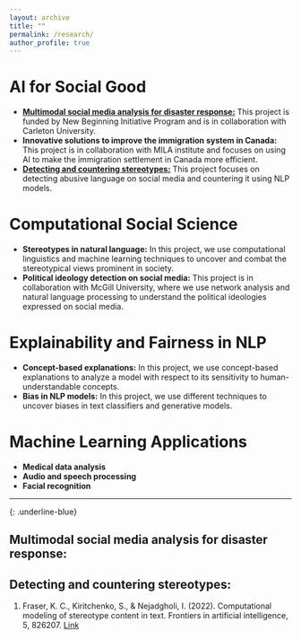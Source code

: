 ```yaml
---
layout: archive
title: ""
permalink: /research/
author_profile: true
---
```



# AI for Social Good
  - [**Multimodal social media analysis for disaster response:**](#MultiModal-Disaster) This project is funded by New Beginning Initiative Program and is in collaboration with Carleton University. 
  - **Innovative solutions to improve the immigration system in Canada:** This project is in collaboration with MILA institute and focuses on using AI to make the immigration settlement in Canada more efficient. 
  - [**Detecting and countering stereotypes:**](#Det-Count-Stereo) This project focuses on detecting abusive language on social media and countering it using NLP models.
    
# Computational Social Science
  - **Stereotypes in natural language:** In this project, we use computational linguistics and machine learning techniques to uncover and combat the stereotypical views prominent in society. 
  - **Political ideology detection on social media:** This project is in collaboration with McGill University, where we use network analysis and natural language processing to understand the political ideologies expressed on social media.
    
# Explainability and Fairness in NLP
  - **Concept-based explanations:** In this project, we use concept-based explanations to analyze a model with respect to its sensitivity to human-understandable concepts. 
  - **Bias in NLP models:** In this project, we use different techniques to uncover biases in text classifiers and generative models.
    
# Machine Learning Applications
  - **Medical data analysis**
  - **Audio and speech processing**
  - **Facial recognition**
    
---

{: .underline-blue}
## Multimodal social media analysis for disaster response:
<a id="MultiModal-Disaster"></a>

## Detecting and countering stereotypes:
<a id="Det-Count-Stereo"></a>

1. Fraser, K. C., Kiritchenko, S., & Nejadgholi, I. (2022). Computational modeling of stereotype content in text. Frontiers in artificial intelligence, 5, 826207. [Link](https://www.frontiersin.org/articles/10.3389/frai.2022.826207/full)
